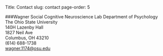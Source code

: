 Title: Contact
slug: contact
page-order: 5

###Wagner Social Cognitive Neuroscience Lab
Department of Psychology  
The Ohio State University  
140H Lazenby Hall  
1827 Neil Ave  
Columbus, OH 43210  
(614) 688-1738  
wagner.1174@osu.edu  
